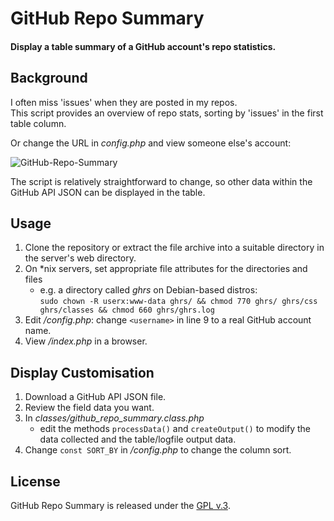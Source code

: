 
# GitHub Repo Summary

#### Display a table summary of a GitHub account's repo statistics.


## Background

I often miss 'issues' when they are posted in my repos.  
This script provides an overview of repo stats, sorting by 'issues' in the first table column.

Or change the URL in *config.php* and view someone else's account:

[1]: https://tinram.github.io/images/ghrs.png
![GitHub-Repo-Summary][1]

The script is relatively straightforward to change, so other data within the GitHub API JSON can be displayed in the table.


## Usage

1. Clone the repository or extract the file archive into a suitable directory in the server's web directory.
2. On *nix servers, set appropriate file attributes for the directories and files
    + e.g. a directory called *ghrs* on Debian-based distros:  
    `sudo chown -R userx:www-data ghrs/ && chmod 770 ghrs/ ghrs/css ghrs/classes && chmod 660 ghrs/ghrs.log`
3. Edit */config.php*: change `<username>` in line 9 to a real GitHub account name.
4. View */index.php* in a browser.


## Display Customisation

1. Download a GitHub API JSON file.
2. Review the field data you want.
3. In *classes/github_repo_summary.class.php*
    + edit the methods `processData()` and `createOutput()` to modify the data collected and the table/logfile output data.
4. Change `const SORT_BY` in */config.php* to change the column sort.


## License

GitHub Repo Summary is released under the [GPL v.3](https://www.gnu.org/licenses/gpl-3.0.html).
